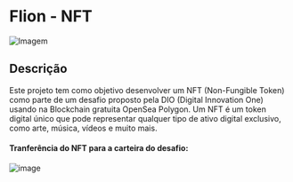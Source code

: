 # Flion - NFT

![Imagem](https://github.com/afermanx/FlionNFT/assets/31674845/cfad9d68-3deb-4e63-87b3-3fa6218f3964)

## Descrição

Este projeto tem como objetivo desenvolver um NFT (Non-Fungible Token) como parte de um desafio proposto pela DIO (Digital Innovation One) usando na Blockchain gratuita OpenSea Polygon. Um NFT é um token digital único que pode representar qualquer tipo de ativo digital exclusivo, como arte, música, vídeos e muito mais.

#### Tranferência do NFT para a carteira do desafio:
![image](https://github.com/afermanx/FlionNFT/assets/31674845/c917c8e9-27a9-4171-b3b3-a3e98f24bcd7)

